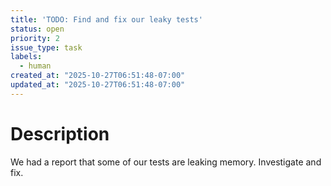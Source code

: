 ```yaml
---
title: 'TODO: Find and fix our leaky tests'
status: open
priority: 2
issue_type: task
labels:
  - human
created_at: "2025-10-27T06:51:48-07:00"
updated_at: "2025-10-27T06:51:48-07:00"
---
```


# Description

We had a report that some of our tests are leaking memory. Investigate and fix.
